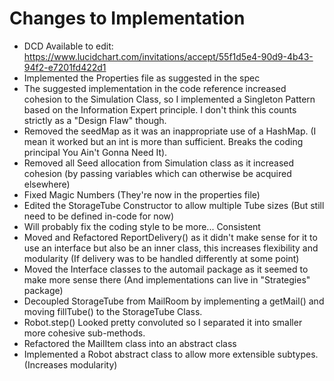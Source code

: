 # Changes to Implementation

- DCD Available to edit: https://www.lucidchart.com/invitations/accept/55f1d5e4-90d9-4b43-94f2-e7201fd422d1
- Implemented the Properties file as suggested in the spec
- The suggested implementation in the code reference increased cohesion to the Simulation Class, so I implemented a Singleton Pattern based on the Information Expert principle. I don't think this counts strictly as a "Design Flaw" though.
- Removed the seedMap as it was an inappropriate use of a HashMap. (I mean it worked but an int is more than sufficient. Breaks the coding principal You Ain't Gonna Need It).
- Removed all Seed allocation from Simulation class as it increased cohesion (by passing variables which can otherwise be acquired elsewhere)
- Fixed Magic Numbers (They're now in the properties file)
- Edited the StorageTube Constructor to allow multiple Tube sizes (But still need to be defined in-code for now)
- Will probably fix the coding style to be more... Consistent
- Moved and Refactored ReportDelivery() as it didn't make sense for it to use an interface but also be an inner class, this increases flexibility and modularity (If delivery was to be handled differently at some point)
- Moved the Interface classes to the automail package as it seemed to make more sense there (And implementations can live in "Strategies" package)
- Decoupled StorageTube from MailRoom by implementing a getMail() and moving fillTube() to the StorageTube Class.
- Robot.step() Looked pretty convoluted so I separated it into smaller more cohesive sub-methods.
- Refactored the MailItem class into an abstract class
- Implemented a Robot abstract class to allow more extensible subtypes. (Increases modularity)

